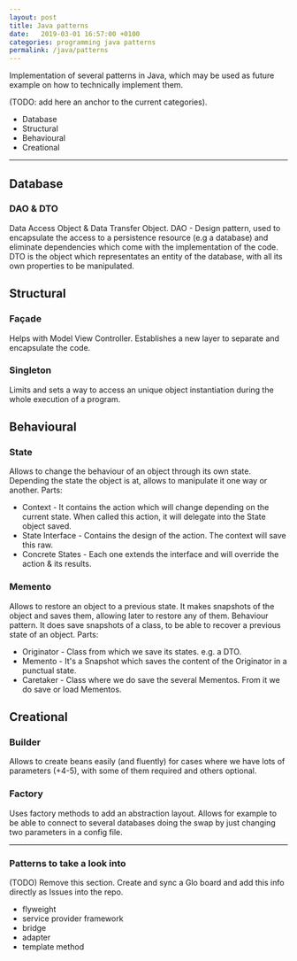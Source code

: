 ```yaml
---
layout: post
title: Java patterns
date:   2019-03-01 16:57:00 +0100
categories: programming java patterns
permalink: /java/patterns
---
```

Implementation of several patterns in Java, which may be used as future example on how to technically implement them.

(TODO: add here an anchor to the current categories).
* Database
* Structural
* Behavioural
* Creational

___
## Database

### DAO & DTO
Data Access Object & Data Transfer Object.
DAO - Design pattern, used to encapsulate the access to a persistence resource (e.g a database) and eliminate dependencies which come with the implementation of the code.
DTO is the object which representates an entity of the database, with all its own properties to be manipulated.


## Structural
### Façade
Helps with Model View Controller. Establishes a new layer to separate and encapsulate the code.

### Singleton
Limits and sets a way to access an unique object instantiation during the whole execution of a program.

## Behavioural

### State
Allows to change the behaviour of an object through its own state. Depending the state the object is at, allows to manipulate it one way or another.
Parts:
 * Context - It contains the action which will change depending on the current state. When called this action, it will delegate into the State object saved.
 * State Interface - Contains the design of the action. The context will save this raw.
 * Concrete States - Each one extends the interface and will override the action & its results.

### Memento
Allows to restore an object to a previous state. It makes snapshots of the object and saves them, allowing later to restore any of them.
Behaviour pattern. It does save snapshots of a class, to be able to recover a previous state of an object.
Parts:
 * Originator - Class from which we save its states. e.g. a DTO.
 * Memento - It's a Snapshot which saves the content of the Originator in a punctual state.
 * Caretaker - Class where we do save the several Mementos. From it we do save or load Mementos.

## Creational
### Builder
Allows to create beans easily (and fluently) for cases where we have lots of parameters (+4-5), with some of them required and others optional.


### Factory
Uses factory methods to add an abstraction layout. Allows for example to be able to connect to several databases doing the swap by just changing two parameters in a config file.
___

### Patterns to take a look into
(TODO) Remove this section. Create and sync a Glo board and add this info directly as Issues into the repo.
* flyweight
* service provider framework
* bridge
* adapter
* template method
